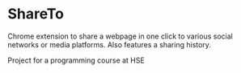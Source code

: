# ShareTo

Chrome extension to share a webpage in one click to various social networks or media platforms. Also features a sharing history.

Project for a programming course at HSE
